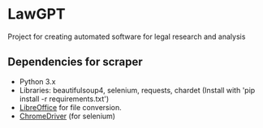 # LawGPT
Project for creating automated software for legal research and analysis


## Dependencies for scraper
- Python 3.x
- Libraries: beautifulsoup4, selenium, requests, chardet (Install with 'pip install -r requirements.txt')
- [LibreOffice](https://www.libreoffice.org/download/download/) for file conversion.
- [ChromeDriver](https://sites.google.com/chromium.org/driver/) (for selenium)